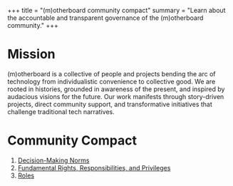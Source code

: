 +++
title = "(m)otherboard community compact"
summary = "Learn about the accountable and transparent governance of the (m)otherboard community."
+++

# Mission
(m)otherboard is a collective of people and projects bending the arc of technology from individualistic convenience to collective good. We are rooted in histories, grounded in awareness of the present, and inspired by audacious visions for the future. Our work manifests through story-driven projects, direct community support, and transformative initiatives that challenge traditional tech narratives.

# Community Compact

1. [Decision-Making Norms](/governance/decision-making-norms)
2. [Fundamental Rights, Responsibilities, and Privileges](/governance/fundamental-rights)
3. [Roles](/governance/roles)

